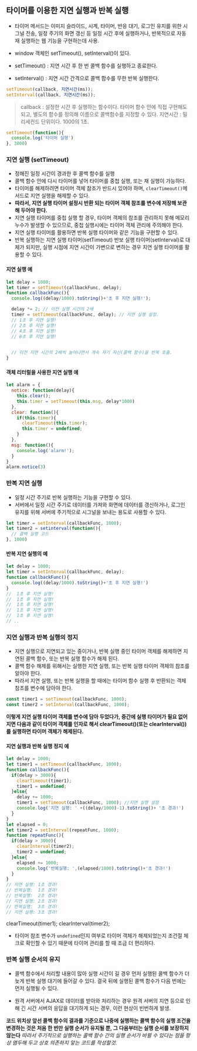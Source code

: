 ## 타이머를 이용한 지연 실행과 반복 실행

- 타이머 메서드는 이미지 슬라이드, 시계, 타이머, 반응 대기, 로그인 유지를 위한 시그널 전송, 일정 주기의 화면 갱신 등 일정 시간 후에 실행하거나, 반복적으로 자동 재 실행하는 웹 기능을 구현하는데 사용.

- window 객체인 setTimeout(), setInterval()이 있다.
- setTimeout() : 지연 시간 후 한 번 콜백 함수를 실행하고 종료한다.
- setInterval() : 지연 시간 간격으로 콜백 함수를 무한 반복 실행한다.
```javascript
setTimeout(callback, 지연시간(ms));
setInterval(callback, 지연시간(ms));
```
> callback : 설정한 시간 후 실행하는 함수이다. 타이머 함수 안에 직접 구현해도 되고, 별도의 함수를 정의해 이름으로 콜백함수를 지정할 수 있다.
> 지연시간 : 밀리세컨드 단위이다. 1000의 1초.

```javascript
setTimeout(function(){
  console.log('타이머 실행')
}, 3000)
```

### 지연 실행 (setTimeout)
- 정해진 일정 시간이 경과한 후 콜백 함수를 실행
- 콜백 함수 안에 다시 타이머를 넣어 타이머를 중첩 실행, 또는 재 실행이 가능하다.
- 타이머를 해제하려면 타이머 객체 참조가 반드시 있어야 하며, `clearTimeout()`메서드로 지연 실행을 해제할 수 있다. 
- **따라서, 지연 실행 타이머 설정시 반환 되는 타이머 객체 참조를 변수에 저장해 보관해 두어야 한다.**
- 지연 실행 타이머를 중첩 실행 할 경우, 타이머 객체의 참조를 관리하지 못해 메모리 누수가 발생할 수 있으므로, 중첩 실행시에는 타이머 객체 관리에 주의해야 한다.
- 지연 실행 타이머를 활용하면 반복 실행 타이머와 같은 기능을 구현할 수 있다.
- 반복 실행하는 지연 실행 타이머(setTimeout) 반보 실행 타이머(setInterval)로 대체가 되지만, 실행 시점에 지연 시간이 가변으로 변하는 경우 지연 실행 타이머를 활용할 수 있다.

#### 지연 실행 예
```javascript
let delay = 1000;
let timer = setTimeout(callbackFunc, delay);
function callbackFunc(){
  console.log((delay/1000).toString()+'초 후 지연 실행!');

  delay *= 2; // 이전 실행 시간의 2배
  timer = setTimeout(callbackFunc, delay); // 지연 실행 설정.
  // 1초 후 지연 실행!
  // 2초 후 지연 실행!
  // 4초 후 지연 실행!
  // 8초 후 지연 실행!
  

  // 이전 지연 시간의 2배씩 늘어나면서 계속 자기 자신(콜백 함수)을 반복 호출.
}
```

#### 객체 리터럴을 사용한 지연 실행 예
```javascript
let alarm = {
  notice: function(delay){
    this.clear();
    this.timer = setTimeout(this.msg, delay*1000)
  },
  clear: function(){
    if(this.timer){
      clearTimeout(this.timer);
      this.timer = undefined;
    }
  },
  msg: function(){
    console.log('alarm!');
  }
}
alarm.notice(3)
```

### 반복 지연 실행
- 일정 시간 주기로 반복 실행하는 기능을 구현할 수 있다.
- 서버에서 일정 시간 주기로 데이터를 가져와 화면에 데이터를 갱신하거나, 로그인 유지를 위해 서버에 주기적으로 시그널을 보내는 용도로 사용할 수 있다.
```javascript
let timer = setInterval(callbackFunc, 1000);
let timer2 = setinterval(function(){
  // 콜백 실행 코드
}, 1000)
```

#### 반복 지연 실행의 예
```javascript
let delay = 1000;
let timer = setInterval(callbackFunc, delay);
function callbackFunc(){
  console.log((delay/1000).toString()+'초 후 지연 실행!')
}
//  1초 후 지연 실행!
//  1초 후 지연 실행!
//  1초 후 지연 실행!
//  1초 후 지연 실행!
//  1초 후 지연 실행!
// ..
```


### 지연 실행과 반복 실행의 정지
- 지연 실행으로 지연되고 있는 중이거나, 반복 실행 중인 타이머 객체를 해제하면 지연된 콜백 함수, 또는 반복 실행 함수가 해제 된다.
- 콜백 함수 해제를 위해서는 실행한 지연 실행, 또는 반복 실행 타이머 객체의 참조를 알아야 한다.
- 따라서 지연 실행, 또는 반복 실행을 할 때에는 타이머 함수 실행 후 반환되는 객체 참조를 변수에 담아야 한다.

```javascript
const timer1 = setTimeout(callbackFunc, 1000);
const timer2 = setInterval(callbackFunc, 1000);
```
**이렇게 지연 실행 타이머 객체를 변수에 담아 두었다가, 중간에 실행 타이머가 필요 없어지면 다음과 같이 타이머 객체를 인자로 해서 clearTimeout()(또는 clearInterval())를 실행하면 타이머 객체가 해제된다.**

#### 지연 실행과 반복 실행 정지 예
```javascript
let delay = 1000;
let timer1 = setTimeout(callbackFunc, 1000);
function callbackFunc(){
  if(delay > 3000){
    clearTimeout(timer1);
    timer1 = undefined;
  }else{
    delay += 1000;
    timer1 = setTimeout(callbackFunc, 1000); //지연 실행 설정
    console.log('지연 실행: ' +((delay/1000)-1).toString()+ '초 경과!')
  }
}
let elapsed = 0;
let timer2 = setInterval(repeatFunc, 1000);
function repeatFunc(){
  if(delay > 3000){
    clearInterval(timer2);
    timer2 = undefined;
  }else{
    elapsed += 1000;
    console.log('반복실행: ',(elapsed/1000).toString()+'초 경과!')
  }
}
// 지연 실행: 1초 경과!
// 반복실행:  1초 경과!
// 반복실행:  2초 경과!
// 지연 실행: 2초 경과!
// 반복실행:  3초 경과!
// 지연 실행: 3초 경과!
```
clearTimeout(timer1);
clearInterval(timer2);
- 타이머 참조 변수가 `undefined`인지 여부로 타이머 객체가 해제되었는지 조건절 체크로 확인할 수 있기 때문에 타이머 관리를 할 때 조금 더 편리하다.

### 반복 실행 순서의 유지
- 콜백 함수에서 처리할 내용이 많아 실행 시간이 길 경우 먼저 실행된 콜백 함수가 더 늦게 반복 실행 대기에 들어갈 수 있다. 결국 뒤에 실행된 콜백 함수가 다음 번에는 먼저 실행될 수 있다.

- 원격 서버에서 AJAX로 데이터를 받아와 처리하는 경우 원격 서버의 지연 등으로 인해 긴 시간 서버의 응답을 대기하게 되는 경우, 이런 현상이 빈번하게 발생.

**코드 위치상 앞선 콜백 함수의 결과를 기준으로 나중에 실행하는 콜백 함수의 실행 조건을 변경하는 것은 처음 한 번만 실행 순서가 유지될 뿐, 그 다음부터는 실행 순서를 보장하지 않는다**
*따라서 주기적으로 실행하는 콜백 함수 간의 실행 순서가 바뀔 수 있다는 점을 항상 염두해 두고 상호 의존하지 앟는 코드를 작성할것.*